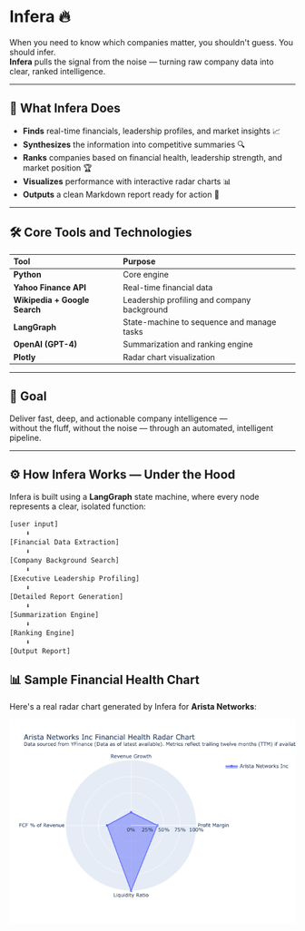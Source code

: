 # Infera 🔥

When you need to know which companies matter, you shouldn't guess. You should infer.  
**Infera** pulls the signal from the noise — turning raw company data into clear, ranked intelligence.

---

## 🧠 What Infera Does

- **Finds** real-time financials, leadership profiles, and market insights 📈
- **Synthesizes** the information into competitive summaries 🔍
- **Ranks** companies based on financial health, leadership strength, and market position 🏆
- **Visualizes** performance with interactive radar charts 📊
- **Outputs** a clean Markdown report ready for action 📄

---

## 🛠️ Core Tools and Technologies

| Tool | Purpose |
|:---|:---|
| **Python** | Core engine |
| **Yahoo Finance API** | Real-time financial data |
| **Wikipedia + Google Search** | Leadership profiling and company background |
| **LangGraph** | State-machine to sequence and manage tasks |
| **OpenAI (GPT-4)** | Summarization and ranking engine |
| **Plotly** | Radar chart visualization |

---

## 🎯 Goal

Deliver fast, deep, and actionable company intelligence —  
without the fluff, without the noise — through an automated, intelligent pipeline.

---

## ⚙️ How Infera Works — Under the Hood

Infera is built using a **LangGraph** state machine, where every node represents a clear, isolated function:

```plaintext
[user input] 
    ⬇
[Financial Data Extraction]
    ⬇
[Company Background Search]
    ⬇
[Executive Leadership Profiling]
    ⬇
[Detailed Report Generation]
    ⬇
[Summarization Engine]
    ⬇
[Ranking Engine]
    ⬇
[Output Report]
``` 

## 📊 Sample Financial Health Chart

Here's a real radar chart generated by Infera for **Arista Networks**:

![Arista Networks Radar Chart](charts/Arista_Networks_Inc_radar.png)
